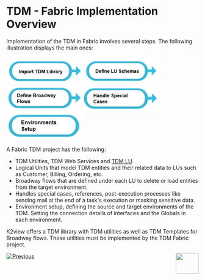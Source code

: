# TDM - Fabric Implementation Overview

 Implementation of the TDM  in Fabric involves several steps. The following illustration displays the main ones:

[<img src="images/tdm_fabric_imp_step_1.png" alt="drawing" width="200pxl"/>](04_fabric_tdm_library.md)[<img src="images/tdm_fabric_imp_step_2.png" alt="drawing" width="200pxl"/>](05_tdm_lu_implementation_general.md)[<img src="images/tdm_fabric_imp_step_3.png" alt="drawing" width="200pxl"/>]()[<img src="images/tdm_fabric_imp_step_4.png" alt="drawing" width="200pxl"/>]() [<img src="images/tdm_fabric_imp_step_5.png" alt="drawing" width="200pxl"/>](20_tdm_fabric_implementation_environments_setup.md)

A Fabric TDM project has the following:

- TDM Utilities, TDM Web Services and [TDM LU](04_fabric_tdm_library.md#tdm-lu).
- Logical Units that model TDM entities and their related data to LUs such as Customer, Billing, Ordering, etc.
- Broadway flows that are defined under each LU to delete or load entities from the target environment.
- Handles special cases, references, post-execution processes like sending mail at the end of a task's execution or masking sensitive data.
- Environment setup, defining the source and target environments of the TDM. Setting the connection details of interfaces and the Globals in each environment.

K2view offers a TDM library with TDM utilities as well as TDM Templates for Broadway flows. These utilities must be implemented by the TDM Fabric project. 



[![Previous](/articles/images/Previous.png)](02_tdm_implementation_flow.md)[<img align="right" width="60" height="54" src="/articles/images/Next.png">](04_fabric_tdm_library.md)



